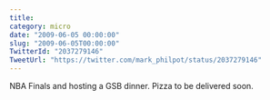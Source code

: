 ```yaml
---
title: 
category: micro
date: "2009-06-05 00:00:00"
slug: "2009-06-05T00:00:00"
TwitterId: "2037279146"
TweetUrl: "https://twitter.com/mark_philpot/status/2037279146"
---
```


NBA Finals and hosting a GSB dinner. Pizza to be delivered soon.
